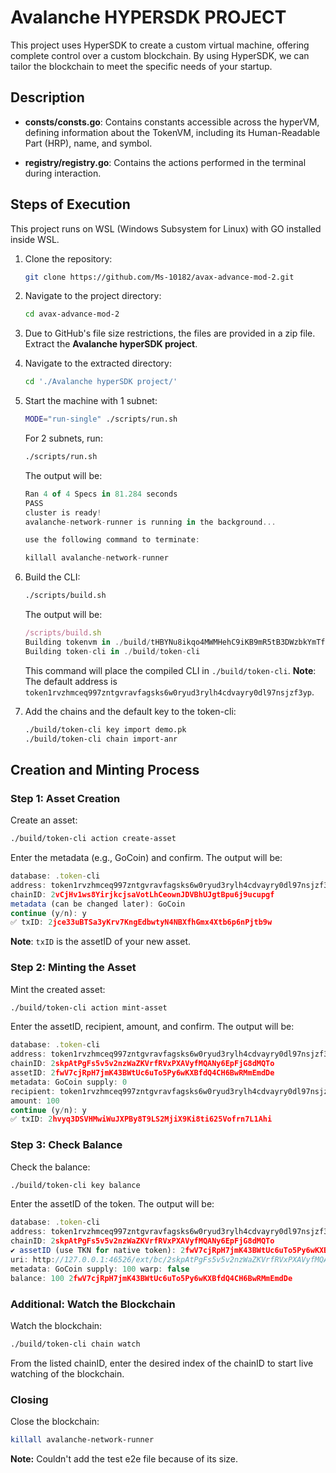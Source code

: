 # Avalanche HYPERSDK PROJECT

This project uses HyperSDK to create a custom virtual machine, offering complete control over a custom blockchain. By using HyperSDK, we can tailor the blockchain to meet the specific needs of your startup.

## Description 

- **consts/consts.go**: Contains constants accessible across the hyperVM, defining information about the TokenVM, including its Human-Readable Part (HRP), name, and symbol.

- **registry/registry.go**: Contains the actions performed in the terminal during interaction.

## Steps of Execution

This project runs on WSL (Windows Subsystem for Linux) with GO installed inside WSL.

1. Clone the repository:
    ```bash
    git clone https://github.com/Ms-10182/avax-advance-mod-2.git
    ```

2. Navigate to the project directory:
    ```bash
    cd avax-advance-mod-2
    ```

3. Due to GitHub's file size restrictions, the files are provided in a zip file. Extract the **Avalanche hyperSDK project**.

4. Navigate to the extracted directory:
    ```bash
    cd './Avalanche hyperSDK project/'
    ```

5. Start the machine with 1 subnet:
    ```bash
    MODE="run-single" ./scripts/run.sh
    ```
    For 2 subnets, run:
    ```bash
    ./scripts/run.sh
    ```
    The output will be:
    ```javascript
    Ran 4 of 4 Specs in 81.284 seconds
    PASS
    cluster is ready!
    avalanche-network-runner is running in the background... 

    use the following command to terminate:

    killall avalanche-network-runner
    ```

6. Build the CLI:
    ```bash
    ./scripts/build.sh
    ```
    The output will be:
    ```javascript
    /scripts/build.sh
    Building tokenvm in ./build/tHBYNu8ikqo4MWMHehC9iKB9mR5tB3DWzbkYmTfe9buWQ5GZ8
    Building token-cli in ./build/token-cli
    ```
    This command will place the compiled CLI in `./build/token-cli`.
    **Note**: The default address is `token1rvzhmceq997zntgvravfagsks6w0ryud3rylh4cdvayry0dl97nsjzf3yp`.

7. Add the chains and the default key to the token-cli:
    ```bash
    ./build/token-cli key import demo.pk
    ./build/token-cli chain import-anr
    ```

## Creation and Minting Process

### Step 1: Asset Creation

Create an asset:
```bash
./build/token-cli action create-asset
```
Enter the metadata (e.g., GoCoin) and confirm. The output will be:
```javascript
database: .token-cli
address: token1rvzhmceq997zntgvravfagsks6w0ryud3rylh4cdvayry0dl97nsjzf3yp
chainID: 2vCjHv1ws8YirjkcjsaVotLhCeownJDVBhUJgtBpu6j9ucupgf
metadata (can be changed later): GoCoin
continue (y/n): y
✅ txID: 2jce33uBTSa3yKrv7KngEdbwtyN4NBXfhGmx4Xtb6p6nPjtb9w
```
**Note**: `txID` is the assetID of your new asset.

### Step 2: Minting the Asset

Mint the created asset:
```bash
./build/token-cli action mint-asset
```
Enter the assetID, recipient, amount, and confirm. The output will be:
```javascript
database: .token-cli
address: token1rvzhmceq997zntgvravfagsks6w0ryud3rylh4cdvayry0dl97nsjzf3yp
chainID: 2skpAtPgFs5v5v2nzWaZKVrfRVxPXAVyfMQANy6EpFjG8dMQTo
assetID: 2fwV7cjRpH7jmK43BWtUc6uTo5Py6wKXBfdQ4CH6BwRMmEmdDe
metadata: GoCoin supply: 0
recipient: token1rvzhmceq997zntgvravfagsks6w0ryud3rylh4cdvayry0dl97nsjzf3yp
amount: 100
continue (y/n): y
✅ txID: 2hvyq3DSVHMwiWuJXPBy8T9LS2MjiX9Ki8ti625Vofrn7L1Ahi
```

### Step 3: Check Balance

Check the balance:
```bash
./build/token-cli key balance
```
Enter the assetID of the token. The output will be:
```javascript
database: .token-cli
address: token1rvzhmceq997zntgvravfagsks6w0ryud3rylh4cdvayry0dl97nsjzf3yp
chainID: 2skpAtPgFs5v5v2nzWaZKVrfRVxPXAVyfMQANy6EpFjG8dMQTo
✔ assetID (use TKN for native token): 2fwV7cjRpH7jmK43BWtUc6uTo5Py6wKXBfdQ4CH6BwRMmEmdDe█
uri: http://127.0.0.1:46526/ext/bc/2skpAtPgFs5v5v2nzWaZKVrfRVxPXAVyfMQANy6EpFjG8dMQTo
metadata: GoCoin supply: 100 warp: false
balance: 100 2fwV7cjRpH7jmK43BWtUc6uTo5Py6wKXBfdQ4CH6BwRMmEmdDe
```

### Additional: Watch the Blockchain

Watch the blockchain:
```bash
./build/token-cli chain watch
```
From the listed chainID, enter the desired index of the chainID to start live watching of the blockchain.

### Closing

Close the blockchain:
```bash
killall avalanche-network-runner
```

**Note:** Couldn't add the test e2e file because of its size.
